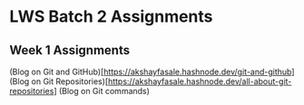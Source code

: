 # LWS Batch 2 Assignments

## Week 1 Assignments

(Blog on Git and GitHub)[https://akshayfasale.hashnode.dev/git-and-github]
(Blog on Git Repositories)[https://akshayfasale.hashnode.dev/all-about-git-repositories]
(Blog on Git commands)
